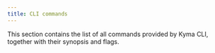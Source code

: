 ```yaml
---
title: CLI commands
---
```


This section contains the list of all commands provided by Kyma CLI, together with their synopsis and flags.
